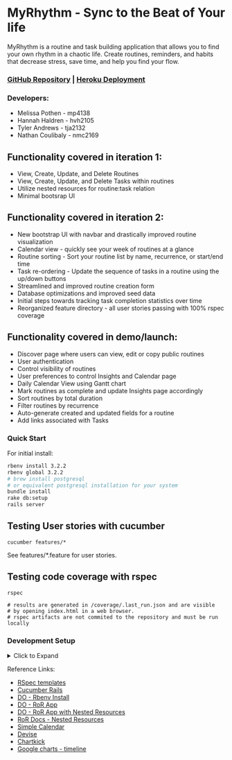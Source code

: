 # MyRhythm - Sync to the Beat of Your life

MyRhythm is a routine and task building application that allows you to find
your own rhythm in a chaotic life. Create routines, reminders, and habits that
decrease stress, save time, and help you find your flow.

### [GitHub Repository](https://github.com/tja2132/myrhythm) | [Heroku Deployment](https://myrhythm-60a89a182585.herokuapp.com/)

### Developers:
* Melissa Pothen   - mp4138
* Hannah Haldren   - hvh2105
* Tyler Andrews    - tja2132
* Nathan Coulibaly - nmc2169

## Functionality covered in iteration 1:
* View, Create, Update, and Delete Routines
* View, Create, Update, and Delete Tasks within routines
* Utilize nested resources for routine:task relation
* Minimal bootsrap UI 

## Functionality covered in iteration 2:

* New bootstrap UI with navbar and drastically improved routine visualization
* Calendar view - quickly see your week of routines at a glance
* Routine sorting - Sort your routine list by name, recurrence, or start/end time
* Task re-ordering - Update the sequence of tasks in a routine using the up/down buttons
* Streamlined and improved routine creation form
* Database optimizations and improved seed data
* Initial steps towards tracking task completion statistics over time
* Reorganized feature directory - all user stories passing with 100% rspec coverage

## Functionality covered in demo/launch:
* Discover page where users can view, edit or copy public routines
* User authentication
* Control visibility of routines
* User preferences to control Insights and Calendar page
* Daily Calendar View using Gantt chart
* Mark routines as complete and update Insights page accordingly
* Sort routines by total duration
* Filter routines by recurrence
* Auto-generate created and updated fields for a routine
* Add links associated with Tasks

### Quick Start
For initial install:
```sh 
rbenv install 3.2.2
rbenv global 3.2.2
# brew install postgresql
# or equivalent postgresql installation for your system
bundle install
rake db:setup
rails server
```

## Testing User stories with cucumber

```angular2html
cucumber features/*
```

See features/*.feature for user stories.

## Testing code coverage with rspec
```
rspec

# results are generated in /coverage/.last_run.json and are visible
# by opening index.html in a web browser.
# rspec artifacts are not commited to the repository and must be run locally
```


### Development Setup
<details> 
<summary>Click to Expand</summary>

Rails Model Generation
```angular2html
rails generate cucumber:install
rails generate rspec:install
rails generate rspec:model routine
rails generate rspec:model task
```

Heroku Setup
```sh
#install heroku cli
curl https://cli-assets.heroku.com/install.sh | sh

#Create app
heroku apps:create myrhythm

#Change set for Ruby comptability
heroku stack:set heroku-20

#Make sure to push correct branch
git push heroku dev_main:main

#Create db
heroku addons:create heroku-postgresql

#Migrate data
heroku rake db:migrate
heroku rake db:seed

#Shutdown dynos
heroku ps:scale web=0
```

### Database Development
Create db migration:
```sh
rails g migration <Migration Name> <field_name>:<field-type>
rails db:migrate
```
For database updates:
```sh
rake db:reset
```
If db:reset fails (error in migration)
```sh
rake db:drop:all
rake db:create:all
rake db:migrate
rake db:seed
```

Simple Calendar Setup

```angular2html
rails g simple_calendar:views
```

</details>


Reference Links:
* [RSpec templates](https://github.com/rspec/rspec-rails)
* [Cucumber Rails](https://github.com/cucumber/cucumber-rails)
* [DO - Rbenv Install](https://www.digitalocean.com/community/tutorials/how-to-install-ruby-on-rails-with-rbenv-on-ubuntu-20-04)
* [DO - RoR App](https://www.digitalocean.com/community/tutorials/how-to-build-a-ruby-on-rails-application)
* [DO - RoR App with Nested Resources](https://www.digitalocean.com/community/tutorials/how-to-create-nested-resources-for-a-ruby-on-rails-application)
* [RoR Docs - Nested Resources](https://guides.rubyonrails.org/routing.html#nested-resources)
* [Simple Calendar](https://github.com/excid3/simple_calendar)
* [Devise](https://github.com/heartcombo/devise)
* [Chartkick](https://chartkick.com/)
* [Google charts - timeline](https://developers.google.com/chart/interactive/docs/gallery/timeline)